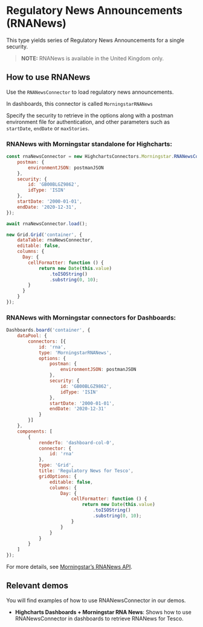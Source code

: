 # Regulatory News Announcements (RNANews)

This type yields series of Regulatory News Announcements for a single security.

> **NOTE:** RNANews is available in the United Kingdom only.

## How to use RNANews

Use the `RNANewsConnector` to load regulatory news announcements.

In dashboards, this connector is called `MorningstarRNANews`

Specify the security to retrieve in the options along with a postman environment
file for authentication, and other parameters such as `startDate`, `endDate` 
or `maxStories`.

### RNANews with Morningstar standalone for Highcharts:

```js
const rnaNewsConnector = new HighchartsConnectors.Morningstar.RNANewsConnector({
    postman: {
        environmentJSON: postmanJSON
    },
    security: {
        id: 'GB00BLGZ9862',
        idType: 'ISIN'
    },
    startDate: '2000-01-01',
    endDate: '2020-12-31',
});

await rnaNewsConnector.load();

new Grid.Grid('container', {
    dataTable: rnaNewsConnector,
    editable: false,
    columns: {
      Day: {
        cellFormatter: function () {
            return new Date(this.value)
                .toISOString()
                .substring(0, 10);
        }
      }
    }
});
```

### RNANews with Morningstar connectors for Dashboards:

```js
Dashboards.board('container', {
    dataPool: {
        connectors: [{
            id: 'rna',
            type: 'MorningstarRNANews',
            options: {
                postman: {
                    environmentJSON: postmanJSON
                },
                security: {
                    id: 'GB00BLGZ9862',
                    idType: 'ISIN'
                },
                startDate: '2000-01-01',
                endDate: '2020-12-31'
            }
        }]
    },
    components: [
        {
            renderTo: 'dashboard-col-0',
            connector: {
                id: 'rna'
            },
            type: 'Grid',
            title: 'Regulatory News for Tesco',
            gridOptions: {
                editable: false,
                columns: {
                    Day: {
                        cellFormatter: function () {
                            return new Date(this.value)
                                .toISOString()
                                .substring(0, 10);
                        }
                    }
                }
            }
        }
    ]
});
```

For more details, see [Morningstar’s RNANews API].

## Relevant demos

You will find examples of how to use RNANewsConnector in our demos.

- **Highcharts Dashboards + Morningstar RNA News**: Shows how to use 
RNANewsConnector in dashboards to retrieve RNANews for Tesco.

[Morningstar’s RNANews API]: https://developer.morningstar.com/direct-web-services/documentation/api-reference/time-series/regulatory-news-announcements